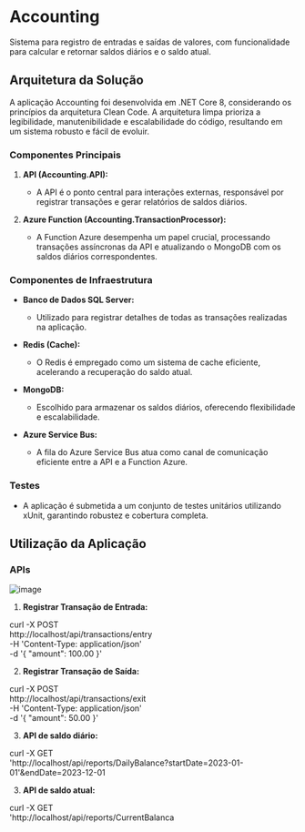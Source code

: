 # Accounting

Sistema para registro de entradas e saídas de valores, com funcionalidade para calcular e retornar saldos diários e o saldo atual.

## Arquitetura da Solução

A aplicação Accounting foi desenvolvida em .NET Core 8, considerando os princípios da arquitetura Clean Code. A arquitetura limpa prioriza a legibilidade, manutenibilidade e escalabilidade do código, resultando em um sistema robusto e fácil de evoluir.

### Componentes Principais

1. **API (Accounting.API):**
   - A API é o ponto central para interações externas, responsável por registrar transações e gerar relatórios de saldos diários.

2. **Azure Function (Accounting.TransactionProcessor):**
   - A Function Azure desempenha um papel crucial, processando transações assíncronas da API e atualizando o MongoDB com os saldos diários correspondentes.

### Componentes de Infraestrutura

- **Banco de Dados SQL Server:**
  - Utilizado para registrar detalhes de todas as transações realizadas na aplicação.

- **Redis (Cache):**
  - O Redis é empregado como um sistema de cache eficiente, acelerando a recuperação do saldo atual.

- **MongoDB:**
  - Escolhido para armazenar os saldos diários, oferecendo flexibilidade e escalabilidade.

- **Azure Service Bus:**
  - A fila do Azure Service Bus atua como canal de comunicação eficiente entre a API e a Function Azure.

### Testes

- A aplicação é submetida a um conjunto de testes unitários utilizando xUnit, garantindo robustez e cobertura completa.

## Utilização da Aplicação

### APIs

![image](https://github.com/rodrigonunesvn/Accounting/assets/51245767/91836022-58eb-4ee0-af86-0b2b978bf4f1)

1. **Registrar Transação de Entrada:**

curl -X POST \
  http://localhost/api/transactions/entry \
  -H 'Content-Type: application/json' \
  -d '{
    "amount": 100.00
  }'

2. **Registrar Transação de Saída:**

curl -X POST \
  http://localhost/api/transactions/exit \
  -H 'Content-Type: application/json' \
  -d '{
    "amount": 50.00
  }'

3. **API de saldo diário:**

curl -X GET \
  'http://localhost/api/reports/DailyBalance?startDate=2023-01-01'&endDate=2023-12-01

3. **API de saldo atual:**

curl -X GET \
  'http://localhost/api/reports/CurrentBalanca
